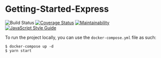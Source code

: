 # Getting-Started-Express

![Build Status](https://img.shields.io/circleci/build/github/MrColorado/Getting-Started-Express/master.svg)
[![Coverage Status](https://coveralls.io/repos/github/MrColorado/Getting-Started-Express/badge.svg)](https://coveralls.io/github/MrColorado/Getting-Started-Express)
[![Maintainability](https://api.codeclimate.com/v1/badges/a99a88d28ad37a79dbf6/maintainability)](https://codeclimate.com/github/codeclimate/codeclimate/maintainability)
[![JavaScript Style Guide](https://img.shields.io/badge/code_style-standard-brightgreen.svg)](https://standardjs.com)

To run the project locally, you can use the `docker-compose.yml` file as such:
```
$ docker-compose up -d
$ yarn start
```
